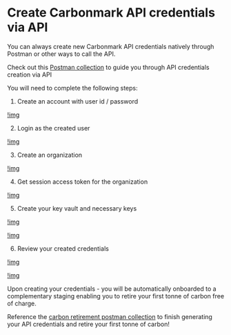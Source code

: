 # Create Carbonmark API credentials via API

You can always create new Carbonmark API credentials natively through Postman or other ways to call the API.

Check out this [Postman collection](../../postman/Carbonmark%20API%20-%20Provide%20Payments%20User%20signup.postman_collection.json) to guide you through API credentials creation via API

You will need to complete the following steps:
1. Create an account with user id / password

[!img](img/Createuser.PNG)

2. Login as the created user

[!img](img/Login.PNG)

3. Create an organization

[!img](img/CreateOrg.PNG)

4. Get session access token for the organization

[!img](img/SessionAccessToken.PNG)

5. Create your key vault and necessary keys

[!img](img/CreateVault.PNG)

[!img](img/CreateSecp256k1.PNG)

6. Review your created credentials

[!img](img/ListVaults.PNG)

[!img](img/WalletDetails.PNG)

Upon creating  your credentials - you will be automatically onboarded to a complementary staging enabling you to retire your first tonne of carbon free of charge.

Reference the [carbon retirement postman collection](../../postman/Carbonmark%20API%20-%20Carbon%20Retirement%20with%20Carbonmark%20and%20Provide%20Payments.postman_collection.json) to finish generating your API credentials and retire your first tonne of carbon!